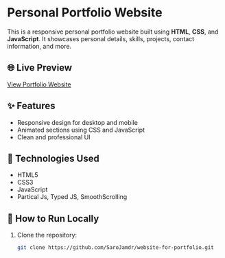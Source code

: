 # Personal Portfolio Website

This is a responsive personal portfolio website built using **HTML**, **CSS**, and **JavaScript**. It showcases personal details, skills, projects, contact information, and more.

## 🌐 Live Preview

[View Portfolio Website](https://jamdarsaroj.com.np/)  

## ✨ Features

- Responsive design for desktop and mobile
- Animated sections using CSS and JavaScript
- Clean and professional UI

## 📌 Technologies Used

- HTML5
- CSS3 
- JavaScript 
- Partical Js, Typed JS, SmoothScrolling

## 🚀 How to Run Locally

1. Clone the repository:
   ```bash
   git clone https://github.com/SaroJamdr/website-for-portfolio.git


